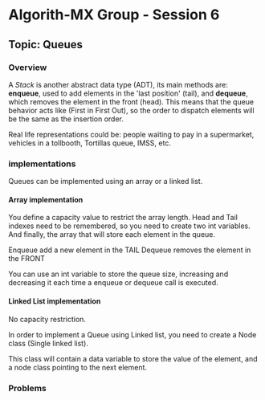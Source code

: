 # Algorith-MX Group - Session 6

## Topic: Queues

### Overview 

A _Stack_ is another abstract data type (ADT), its main methods are: **enqueue**, used to add elements in the 'last position' (tail), and **dequeue**, which removes the element in the front (head).
This means that the queue behavior acts like (First in First Out), so the order to dispatch elements will be the same as the insertion order.

Real life representations could be: people waiting to pay in a supermarket, vehicles in a tollbooth, Tortillas queue, IMSS, etc.

### implementations

Queues can be implemented using an array or a linked list.

#### Array implementation
You define a capacity value to restrict the array length.
Head and Tail indexes need to be remembered, so you need to create two int variables.
And finally, the array that will store each element in the queue.

Enqueue add a new element in the TAIL
Dequeue removes the element in the FRONT

You can use an int variable to store the queue size, increasing and decreasing it each time a enqueue or dequeue call is executed.

#### Linked List implementation

No capacity restriction.

In order to implement a Queue using Linked list, you need to create a Node class (Single linked list).

This class will contain a data variable to store the value of the element, and a node class pointing to the next element.


### Problems



